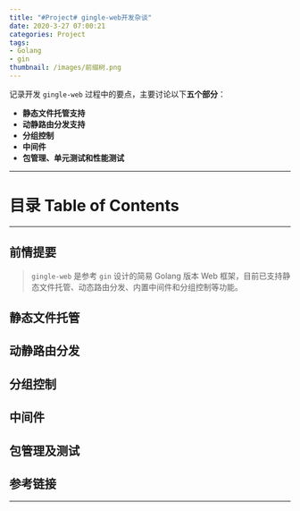 ```yaml
---
title: "#Project# gingle-web开发杂谈"
date: 2020-3-27 07:00:21
categories: Project
tags:
- Golang
- gin
thumbnail: /images/前缀树.png
---
```




记录开发 `gingle-web` 过程中的要点，主要讨论以下**五个部分**：

- **静态文件托管支持**
- **动静路由分发支持**
- **分组控制**
- **中间件**
- **包管理、单元测试和性能测试**

---



<!-- more -->



# **目录 Table of Contents**

<!-- toc -->

---

## **前情提要**

> `gingle-web` 是参考 `gin` 设计的简易 Golang 版本 Web 框架，目前已支持静态文件托管、动态路由分发、内置中间件和分组控制等功能。 

## **静态文件托管**

## 动静路由分发

## 分组控制

## 中间件

## 包管理及测试

## **参考链接**



---

